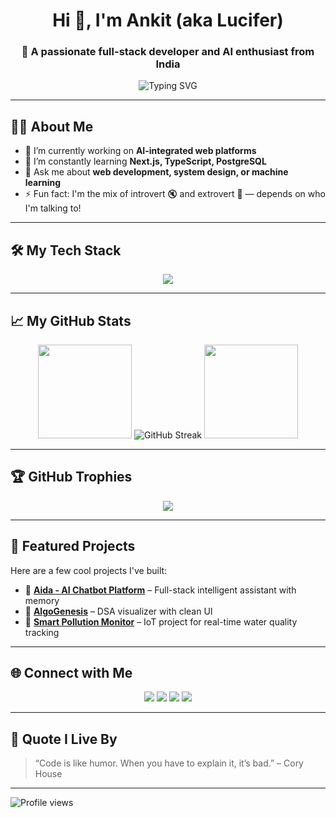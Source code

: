 <h1 align="center">Hi 👋, I'm Ankit (aka Lucifer)</h1>
<h3 align="center">🚀 A passionate full-stack developer and AI enthusiast from India</h3>

<p align="center">
  <img src="https://readme-typing-svg.herokuapp.com?font=Fira+Code&size=22&pause=1000&center=true&width=500&lines=Hello!+I'm+Lucifer+%F0%9F%91%8B;Full+Stack+Developer+%7C+AI+Enthusiast;I+build+powerful+and+clean+code." alt="Typing SVG" />
</p>



---

## 🧑‍💻 About Me
- 🔭 I’m currently working on **AI-integrated web platforms**
- 🌱 I’m constantly learning **Next.js, TypeScript, PostgreSQL**
- 💬 Ask me about **web development, system design, or machine learning**
- ⚡ Fun fact: I'm the mix of introvert 🔇 and extrovert 🎤 — depends on who I'm talking to!

---

## 🛠️ My Tech Stack

<div align="center">
  <img src="https://skillicons.dev/icons?i=python,cpp,js,ts,react,nextjs,nodejs,postgres,git,github,vscode,vercel" />
</div>

---

## 📈 My GitHub Stats

<div align="center">
  <img src="https://github-readme-stats.vercel.app/api?username=lucifer5094&show_icons=true&theme=github_dark&count_private=true&hide_border=true" height="150" />
  
  <img src="https://streak-stats.demolab.com?user=lucifer5094&theme=tokyonight&hide_border=true" alt="GitHub Streak" />

  <img src="https://github-readme-stats.vercel.app/api/top-langs/?username=lucifer5094&layout=compact&langs_count=8&theme=github_dark&hide_border=true" height="150" />
</div>

---

## 🏆 GitHub Trophies

<p align="center">
  <img src="https://github-profile-trophy.vercel.app/?username=lucifer5094&theme=gruvbox&no-bg=true&no-frame=true&margin-w=15" />
</p>

---

## 📂 Featured Projects

Here are a few cool projects I've built:

- 🔹 [**Aida - AI Chatbot Platform**](https://github.com/lucifer5094/Aida) – Full-stack intelligent assistant with memory  
- 🔹 [**AlgoGenesis**](https://github.com/lucifer5094/AlgoGenesis) – DSA visualizer with clean UI  
- 🔹 [**Smart Pollution Monitor**](https://github.com/lucifer5094/water-pollution-boat) – IoT project for real-time water quality tracking  

---

## 🌐 Connect with Me

<p align="center">
  <a href="https://github.com/lucifer5094"><img src="https://img.shields.io/badge/GitHub-%2312100E.svg?&style=for-the-badge&logo=github&logoColor=white"/></a>
  <a href="https://linkedin.com/in/ankit-raj-012903253"><img src="https://img.shields.io/badge/LinkedIn-%230077B5.svg?&style=for-the-badge&logo=linkedin&logoColor=white"/></a>
  <a href="https://twitter.com/AnkitRa55161882"><img src="https://img.shields.io/badge/Twitter-%231DA1F2.svg?&style=for-the-badge&logo=twitter&logoColor=white"/></a>
  <a href="https://instagram.com/lucifer_a_22"><img src="https://img.shields.io/badge/Instagram-%23E4405F.svg?&style=for-the-badge&logo=instagram&logoColor=white"/></a>
</p>

---

## 🧠 Quote I Live By
> “Code is like humor. When you have to explain it, it’s bad.” – Cory House

---

![Profile views](https://komarev.com/ghpvc/?username=lucifer5094&style=flat-square)
